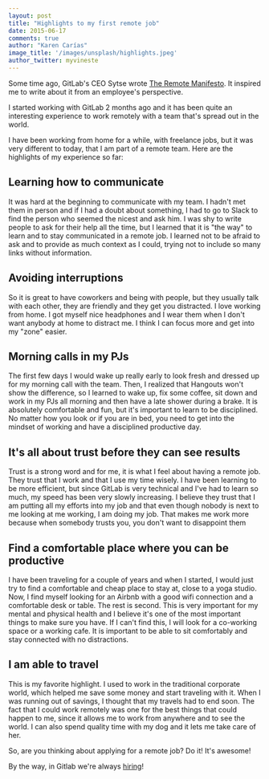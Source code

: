 ```yaml
---
layout: post
title: "Highlights to my first remote job"
date: 2015-06-17
comments: true
author: "Karen Carías"
image_title: '/images/unsplash/highlights.jpeg'
author_twitter: myvineste
---
```


Some time ago, GitLab's CEO Sytse wrote [The Remote Manifesto](https://about.gitlab.com/2015/04/08/the-remote-manifesto/). It inspired me to write about it from an employee's perspective.

I started working with GitLab 2 months ago and it has been quite an interesting experience to work remotely with a team that's spread out in the world.

<!-- more -->

I have been working from home for a while, with freelance jobs, but it was very different to today, that I am part of a remote team. Here are the highlights of my experience so far:

## Learning how to communicate
It was hard at the beginning to communicate with my team. I hadn't met them in person and if I had a doubt about something, I had to go to Slack to find the person who seemed the nicest and ask him. I was shy to write people to ask for their help all the time, but I learned that it is "the way" to learn and to stay communicated in a remote job. I learned not to be afraid to ask and to provide as much context as I could, trying not to include so many links without information.

## Avoiding interruptions
So it is great to have coworkers and being with people, but they usually talk with each other, they are friendly and they get you distracted. I love working from home. I got myself nice headphones and I wear them when I don't want anybody at home to distract me. I think I can focus more and get into my "zone" easier.

## Morning calls in my PJs
The first few days I would wake up really early to look fresh and dressed up for my morning call with the team. Then, I realized that Hangouts won't show the difference, so I learned to wake up, fix some coffee, sit down and work in my PJs all morning and then have a late shower during a brake. It is absolutely comfortable and fun, but it's important to learn to be disciplined. No matter how you look or if you are in bed, you need to get into the mindset of working and have a disciplined productive day.

## It's all about trust before they can see results
Trust is a strong word and for me, it is what I feel about having a remote job. They trust that I work and that I use my time wisely. I have been learning to be more efficient, but since GitLab is very technical and I've had to learn so much, my speed has been very slowly increasing. I believe they trust that I am putting all my efforts into my job and that even though nobody is next to me looking at me working, I am doing my job. That makes me work more because when somebody trusts you, you don't want to disappoint them

## Find a comfortable place where you can be productive
I have been traveling for a couple of years and when I started, I would just try to find a comfortable  and cheap place to stay at, close to a yoga studio. Now, I find myself looking for an Airbnb with a good wifi connection and a comfortable desk or table. The rest is second. This is very important for my mental and physical health and I believe it's one of the most important things to make sure you have. If I can't find this, I will look for a co-working space or a working cafe. It is important to be able to sit comfortably and stay connected with no distractions.

## I am able to travel
This is my favorite highlight. I used to work in the traditional corporate world, which helped me save some money and start traveling with it. When I was running out of savings, I thought that my travels had to end soon. The fact that I could work remotely was one for the best things that could happen to me, since it allows me to work from anywhere and to see the world. I can also spend quality time with my dog and it lets me take care of her.

So, are you thinking about applying for a remote job? Do it! It's awesome!

By the way, in Gitlab we're always [hiring](https://about.gitlab.com/jobs/)!
